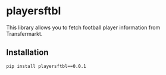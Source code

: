 # playersftbl

This library allows you to fetch football player information from Transfermarkt.

## Installation

```bash
pip install playersftbl==0.0.1